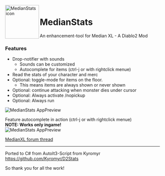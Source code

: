 <img align="left" width="110" height="110" src="https://raw.githubusercontent.com/D4koon/MedianStats/master/MedianStats/resources/logo.ico" alt="MedianStats icon">

 # MedianStats
An enhancement-tool for Median XL - A Diablo2 Mod

### Features
- Drop-notifier with sounds
  - Sounds can be customized
  - Autocomplete for items (ctrl-j or with rightclick menue)
- Read the stats of your character and merc
- Optional: toggle-mode for items on the floor.
  - This means items are always shown or never shown
- Optional: continue attacking when monster dies under cursor
- Optional: Always activate /nopickup
- Optional: Always run

![MedianStats AppPreview](/MedianStats/resources/app_preview.gif)

Feature autocomplete in action (ctrl-j or with rightclick menue)<br>
<b>NOTE: Works only ingame!</b><br>
![MedianStats AppPreview](/MedianStats/resources/autocomplete_feature.gif)

<a href="https://forum.median-xl.com/viewtopic.php?f=4&t=56333">MedianXL forum thread</a>

---

</hl>

Ported to C# from AutoIt3-Script from Kyromyr</br>
https://github.com/Kyromyr/D2Stats

So thank you for all the work!

